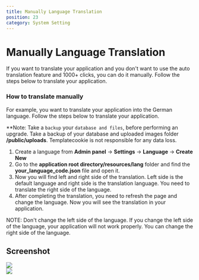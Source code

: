 ```yaml
---
title: Manually Language Translation
position: 23
category: System Setting
---
```


# Manually Language Translation
If you want to translate your application and you don't want to use the auto translation feature and 1000+ clicks, you can do it manually. Follow the steps below to translate your application.

### How to translate manually

For example, you want to translate your application into the German language. Follow the steps below to translate your application.

**Note: Take a `backup` your `database and files`, before performing an upgrade. Take a backup of your database and uploaded images folder  **/public/uploads**. Templatecookie is not responsible for any data loss.

1. Create a language from **Admin panel** -> **Settings** -> **Language** -> **Create New**
2. Go to the **application root directory/resources/lang** folder and find the **your_language_code.json** file and open it.
3. Now you will find left and right side of the translation. Left side is the default language and right side is the translation language. You need to translate the right side of the language.
4. After completing the translation, you need to refresh the page and change the language. Now you will see the translation in your application.

NOTE: Don't change the left side of the language. If you change the left side of the language, your application will not work properly. You can change the right side of the language.

## Screenshot
![](/docs/jobpilot/setting/manually_1.png)
<br>
![](/docs/jobpilot/setting/manually_2.png)
